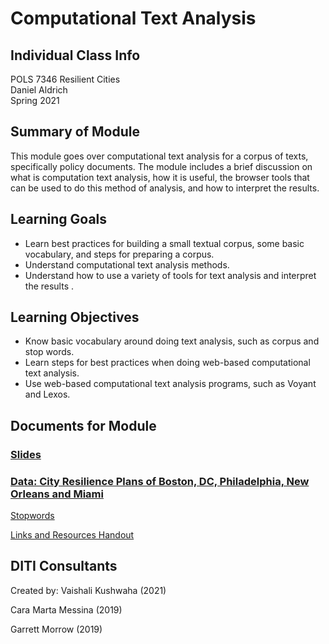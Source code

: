 # Computational Text Analysis

## Individual Class Info
POLS 7346 Resilient Cities
<br>
Daniel Aldrich
<br>
Spring 2021
<br>

## Summary of Module
This module goes over computational text analysis for a corpus of texts, specifically policy documents. The module includes a brief discussion on what is computation text analysis, how it is useful, the browser tools that can be used to do this method of analysis, and how to interpret the results.

## Learning Goals
- Learn best practices for building a small textual corpus, some basic vocabulary, and steps for preparing a corpus.
- Understand computational text analysis methods.
- Understand how to use a variety of tools for text analysis and interpret the results .

## Learning Objectives
- Know basic vocabulary around doing text analysis, such as corpus and stop words.
- Learn steps for best practices when doing web-based computational text analysis.
- Use web-based computational text analysis programs, such as Voyant and Lexos.

## Documents for Module

### [Slides](https://github.com/NULabNortheastern/digitalassignmentshowcase/blob/master/text_analysis/resilient_cities_spring2021-aldrich/slides/Resilient%20Cities_Text%20Analysis%20slides.pdf)

### [Data: City Resilience Plans of Boston, DC, Philadelphia, New Orleans and Miami](https://github.com/NULabNortheastern/digitalassignmentshowcase/tree/master/text_analysis/resilient_cities_spring2021-aldrich/data)

[Stopwords](https://github.com/NULabNortheastern/digitalassignmentshowcase/blob/master/text_analysis/resilient_cities_spring2021-aldrich/stopwords.txt)

[Links and Resources Handout](https://github.com/NULabNortheastern/digitalassignmentshowcase/tree/master/text_analysis/resilient_cities_spring2021-aldrich/handouts)

## DITI Consultants
Created by:
Vaishali Kushwaha (2021)

Cara Marta Messina (2019)

Garrett Morrow (2019)
